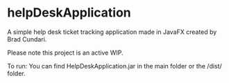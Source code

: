 # helpDeskApplication
A simple help desk ticket tracking application made in JavaFX created by Brad Cundari.

Please note this project is an active WIP.

To run: You can find HelpDeskApplication.jar in the main folder or the /dist/ folder.
